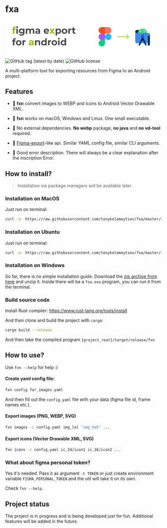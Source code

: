# fxa

<img src="images/gh-logo.png"/><br/>

![GitHub tag (latest by date)](https://img.shields.io/github/v/tag/tonykolomeytsev/fxa?label=version) 
![GitHub license](https://img.shields.io/github/license/tonykolomeytsev/fxa)

A multi-platform tool for exporting resources from Figma to an Android project.

## Features

- 🥑 **fxn** convert images to WEBP and icons to Android Vector Drawable XML.

- 🥰 **fxn** works on macOS, Windows and Linux. One small executable.

- 🚀 No external dependencies. **No webp** package, **no java** and **no vd-tool** required.

- 🤖 [Figma-export](https://github.com/RedMadRobot/figma-export)-like api. Similar YAML config file, similar CLI arguments.

- 🧭 Good error description. There will always be a clear explanation after the inscription Error.

## How to install?

> Installation via package managers will be available later.

### Installation on MacOS

Just run on terminal:

```bash
curl -o- https://raw.githubusercontent.com/tonykolomeytsev/fxa/master/install/macos.sh | bash
```

### Installation on Ubuntu

Just run on terminal:

```bash
curl -o- https://raw.githubusercontent.com/tonykolomeytsev/fxa/master/install/linux.sh | bash
```

### Installation on Windows

So far, there is no simple installation guide. Download the [zip archive from here](https://github.com/tonykolomeytsev/fxa/releases/latest/download/fxa-v0.1.0-test9-x86_64-pc-windows-msvc.zip) and unzip it. Inside there will be a `fxa.exe` program, you can run it from the terminal.

### Build source code

Install Rust compiler: https://www.rust-lang.org/tools/install

And then clone and build the project with `cargo`:

```bash
cargo build --release
```

And then take the compiled program `{project_root}/target/release/fxn`

## How to use?

Use `fxn --help` for help :)

#### Create yaml config file:

```bash
fxn config for_images.yaml
```

And then fill out the `config.yaml` file with your data (figma file id, frame names etc.).

#### Export images (PNG, WEBP, SVG)

```bash
fxn images -c config.yaml img_lol "img_kek" ...
```

#### Export icons (Vector Drawable XML, SVG)

```bash
fxn icons -c config.yaml ic_24/icon1 ic_16/icon2 ...
```

### What about figma personal token?

Yes it's needed. Pass it as argument `-t TOKEN` or just create environment variable `FIGMA_PERSONAL_TOKEN` and the util will take it on its own.

Check `fxn --help`.

## Project status

The project is in progress and is being developed just for fun. Additional features will be added in the future.